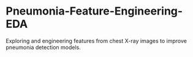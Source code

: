 # Pneumonia-Feature-Engineering-EDA
Exploring and engineering features from chest X-ray images to improve pneumonia detection models.
